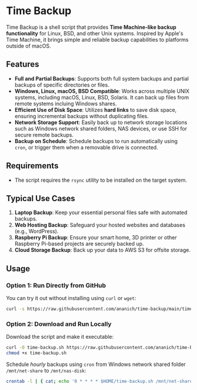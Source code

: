 # Time Backup

Time Backup is a shell script that provides **Time Machine-like backup functionality** for Linux, BSD, and other Unix systems. Inspired by Apple's Time Machine, it brings simple and reliable backup capabilities to platforms outside of macOS.

## Features

- **Full and Partial Backups**: Supports both full system backups and partial backups of specific directories or files.
- **Windows, Linux, macOS, BSD Compatible**: Works across multiple UNIX systems, including macOS, Linux, BSD, Solaris. It can back up files from remote systems incluing Windows shares.
- **Efficient Use of Disk Space**: Utilizes **hard links** to save disk space, ensuring incremental backups without duplicating files.
- **Network Storage Support**: Easily back up to network storage locations such as Windows network shared folders, NAS devices, or use SSH for secure remote backups.
- **Backup on Schedule**: Schedule backups to run automatically using `cron`, or trigger them when a removable drive is connected.

## Requirements

- The script requires the `rsync` utility to be installed on the target system.

## Typical Use Cases

1. **Laptop Backup**: Keep your essential personal files safe with automated backups.
1. **Web Hosting Backup**: Safeguard your hosted websites and databases (e.g., WordPress).
1. **Raspberry Pi Backup**: Ensure your smart home, 3D printer or other Raspberry Pi-based projects are securely backed up.
1. **Cloud Storage Backup**: Back up your data to AWS S3 for offsite storage.

## Usage

### Option 1: Run Directly from GitHub
You can try it out without installing using `curl` or `wget`:

  ```bash
  curl -s https://raw.githubusercontent.com/ananich/time-backup/main/time-backup.sh | bash -s ~/documents /mnt/usb-stick
  ```

### Option 2: Download and Run Locally

Download the script and make it executable:
```bash
curl -O time-backup.sh https://raw.githubusercontent.com/ananich/time-backup/main/time-backup.sh
chmod +x time-backup.sh
```

Schedule *hourly* backups using `cron` from Windows network shared folder `/mnt/net-share` to `/mnt/nas-disk`:

```bash
crontab -l | { cat; echo '0 * * * * $HOME/time-backup.sh /mnt/net-share /mnt/nas-disk'; } | crontab -
```
